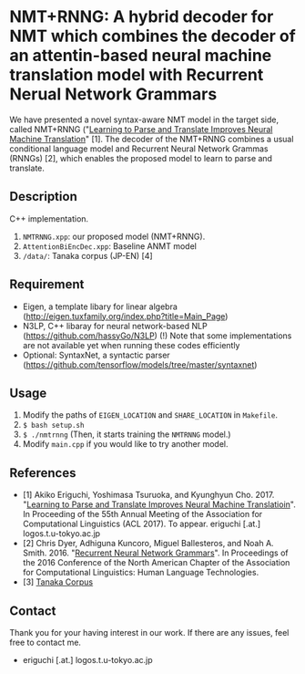 # NMT+RNNG: A hybrid decoder for NMT which combines the decoder of an attentin-based neural machine translation model with Recurrent Nerual Network Grammars
We have presented a novel syntax-aware NMT model in the target side, called NMT+RNNG ("[Learning to Parse and Translate Improves Neural Machine Translation](https://arxiv.org/pdf/1702.03525.pdf)" [1].
The decoder of the NMT+RNNG combines a usual conditional language model and Recurrent Neural Network Grammas (RNNGs) [2], which enables the proposed model to learn to parse and translate.

## Description
C++ implementation.

1. `NMTRNNG.xpp`: our proposed model (NMT+RNNG).
2. `AttentionBiEncDec.xpp`: Baseline ANMT model
3. `/data/`: Tanaka corpus (JP-EN) [4]

## Requirement
  * Eigen, a template libary for linear algebra (<http://eigen.tuxfamily.org/index.php?title=Main_Page>)
  * N3LP, C++ libaray for neural network-based NLP (<https://github.com/hassyGo/N3LP>) (!) Note that some implementations are not available yet when running these codes efficiently
  * Optional: SyntaxNet, a syntactic parser (<https://github.com/tensorflow/models/tree/master/syntaxnet>)

## Usage
   1. Modify the paths of `EIGEN_LOCATION` and `SHARE_LOCATION` in `Makefile`. 
   2. `$ bash setup.sh`
   3. `$ ./nmtrnng` (Then, it starts training the `NMTRNNG` model.)
   4. Modify `main.cpp` if you would like to try another model.

## References
   * [1] Akiko Eriguchi, Yoshimasa Tsuruoka, and Kyunghyun Cho. 2017. "[Learning to Parse and Translate Improves Neural Machine Translatioin](https://arxiv.org/pdf/1702.03525.pdf)". In Proceeding of the 55th Annual Meeting of the Association for Computational Linguistics (ACL 2017). To appear.
eriguchi [.at.] logos.t.u-tokyo.ac.jp
   * [2] Chris Dyer, Adhiguna Kuncoro, Miguel Ballesteros, and Noah A. Smith. 2016. "[Recurrent Neural Network Grammars](https://arxiv.org/abs/1602.07776)". In Proceedings of the 2016 Conference of the North American Chapter of the Association for Computational Linguistics: Human Language Technologies.   
   * [3] [Tanaka Corpus](http://www.edrdg.org/wiki/index.php/Tanaka_Corpus)

## Contact
Thank you for your having interest in our work. If there are any issues, feel free to contact me.
   * eriguchi [.at.] logos.t.u-tokyo.ac.jp